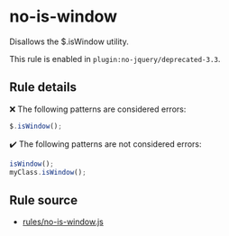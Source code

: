 # no-is-window

Disallows the $.isWindow utility.

This rule is enabled in `plugin:no-jquery/deprecated-3.3`.

## Rule details

❌ The following patterns are considered errors:
```js
$.isWindow();
```

✔️ The following patterns are not considered errors:
```js
isWindow();
myClass.isWindow();
```
## Rule source

* [rules/no-is-window.js](../rules/no-is-window.js)
